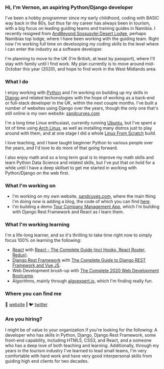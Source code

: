 ### Hi, I'm Vernon, an aspiring Python/Django developer

I've been a hobby programmer since my early childhood, coding with BASIC way back in the 80s, but thus far my career has always been in tourism, with a big focus on leading guiding teams and training guides in Namibia.  I recently resigned from [AndBeyond Sossusvlei Desert Lodge][sossus-desert-lodge], perhaps Namibias top lodge, where I have been working with the guiding team.  Right now I'm working full time on develooping my coding skills to the level where I can enter the industry as a software developer.

I'm planning to move to the UK (I'm British, at least by passport), where I'll stay with family until I find work.  My plan currently is to move around mid-October this year (2020), and hope to find work in the West Midlands area.


### What I do

I enjoy working with [Python][python] and I'm working on building up my skills in [Django][django] and related techonologies with the hope of working as a back-end or full-stack developer in the UK, within the next couple months.  I've built a number of websites using Django over the years, though the only one that's still online is my own website: [sandcurves.com][website]

I'm a long time Linux enthusiast, currently running [Ubuntu][ubuntu], but I've spent a lot of time using [Arch Linux][arch], as well as installing many distros just to play around with them, and at one stage I did a whole [Linux From Scratch][LFS] build.

I love teaching, and I have taught beginner Python to various people over the years, and I'd love to do more of that going forward.

I also enjoy math and so a long term goal is to improve my math skills and learn Python Data Science and related skills, but I've put that on hold for a while until I have a deep skillset to get me started in working with Python/Django on the web first.  


### What I'm working on

- I'm working on my own website, [sandcuves.com][website], where the main thing I'm doing now is adding a blog, the code of which you can find [here][simple-blog-code].
- I'm building a demo [Tour Company Management App][tcma-code], which I'm building with Django Rest Framework and React as I learn them.


### What I'm working learning

I'm a life-long learner, and so it's thrilling to take time right now to simply focus 100% on learning the following:

- [React][react] with [React - The Complete Guide (incl Hooks, React Router, Redux)][udemy-react].
- [Django Rest Framework][django-rest-framework] with [The Complete Guide to Django REST Framework and Vue JS][udemy-drf].
- Web Development brush-up with [The Complete 2020 Web Development Bootcamp][udemy-web-dev].
- Algorithms, mainly through [algoexpert.io][algoexpert], which I'm finding really fun.


### Where you can find me

🏡 [website][website] **|** 
🐦 [twitter][twitter]


### Are you hiring?

I might be of value to your organization if you're looking for the following: A developer who has skills in Python, Django, Django Rest Framework, some front-end capability, including HTML5, CSS3, and React, and a someone who has a deep love of both teaching and learning.  Additionally, through my years in the tourism industry I've learned to lead small teams, I'm very comfortable with hard work and have very good interpersonal skills from guiding high end clients for two decades.


[website]: https://sandcurves.com
[twitter]: https://twitter.com/sandcurves
[react]: http://reactjs.org
[algoexpert]: https://www.algoexpert.io/
[django-rest-framework]: https://www.django-rest-framework.org/
[django]: https://www.djangoproject.com/
[udemy-drf]: https://www.udemy.com/course/the-complete-guide-to-django-rest-framework-and-vue-js/
[udemy-react]: https://www.udemy.com/course/react-the-complete-guide-incl-redux/
[udemy-web-dev]: https://www.udemy.com/course/the-complete-web-development-bootcamp/
[python]: https://www.python.org/
[sossus-desert-lodge]: https://www.andbeyond.com/our-lodges/africa/namibia/sossusvlei-desert/andbeyond-sossusvlei-desert-lodge/
[vim]: https://www.vim.org/
[arch]: https://www.archlinux.org/
[ubuntu]: https://ubuntu.com/
[LFS]: http://www.linuxfromscratch.org/
[simple-blog-code]: https://github.com/Namibnat/simpleblog
[tcma-code]: https://github.com/Namibnat/tcma
